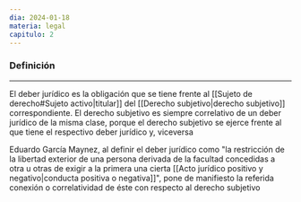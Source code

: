 ```yaml
---
dia: 2024-01-18
materia: legal
capitulo: 2
---
```

### Definición
---
El deber jurídico es la obligación que se tiene frente al [[Sujeto de derecho#Sujeto activo|titular]] del [[Derecho subjetivo|derecho subjetivo]] correspondiente. El derecho subjetivo es siempre correlativo de un deber jurídico de la misma clase, porque el derecho subjetivo se ejerce frente al que tiene el respectivo deber jurídico y, viceversa

Eduardo García Maynez, al definir el deber jurídico como "la restricción de la libertad exterior de una persona derivada de la facultad concedidas a otra u otras de exigir a la primera una cierta [[Acto jurídico positivo y negativo|conducta positiva o negativa]]", pone de manifiesto la referida conexión o correlatividad de éste con respecto al derecho subjetivo